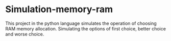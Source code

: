 # Simulation-memory-ram
This project in the python language simulates the operation of choosing RAM memory allocation. Simulating the options of first choice, better choice and worse choice.
